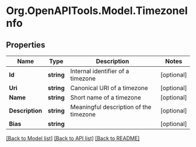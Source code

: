 
# Org.OpenAPITools.Model.TimezoneInfo

## Properties

Name | Type | Description | Notes
------------ | ------------- | ------------- | -------------
**Id** | **string** | Internal identifier of a timezone | [optional] 
**Uri** | **string** | Canonical URI of a timezone | [optional] 
**Name** | **string** | Short name of a timezone | [optional] 
**Description** | **string** | Meaningful description of the timezone | [optional] 
**Bias** | **string** |  | [optional] 

[[Back to Model list]](../README.md#documentation-for-models)
[[Back to API list]](../README.md#documentation-for-api-endpoints)
[[Back to README]](../README.md)

